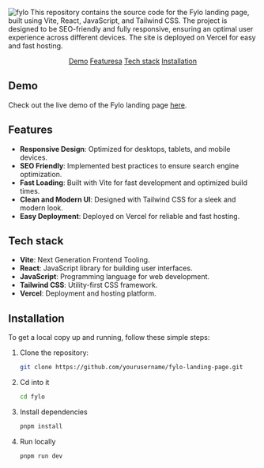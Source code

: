 ![fylo](https://drive.usercontent.google.com/u/0/uc?id=1QdZirKssk1eqx_vEGEMQfW42V0FjPeGr&export=download)
This repository contains the source code for the Fylo landing page, built using Vite, React, JavaScript, and Tailwind CSS. The project is designed to be SEO-friendly and fully responsive, ensuring an optimal user experience across different devices. The site is deployed on Vercel for easy and fast hosting.

<p align="center">
<a href="#demo">Demo</a>
   <a href="#feautures">Featuresa</a>
   <a href="#tech-stack">Tech stack</a>
   <a href="#installation">Installation</a>
   
</p>

## Demo

Check out the live demo of the Fylo landing page [here](https://fylo-snowy.vercel.app).

## Features

- **Responsive Design**: Optimized for desktops, tablets, and mobile devices.
- **SEO Friendly**: Implemented best practices to ensure search engine optimization.
- **Fast Loading**: Built with Vite for fast development and optimized build times.
- **Clean and Modern UI**: Designed with Tailwind CSS for a sleek and modern look.
- **Easy Deployment**: Deployed on Vercel for reliable and fast hosting.

## Tech stack

- **Vite**: Next Generation Frontend Tooling.
- **React**: JavaScript library for building user interfaces.
- **JavaScript**: Programming language for web development.
- **Tailwind CSS**: Utility-first CSS framework.
- **Vercel**: Deployment and hosting platform.

## Installation

To get a local copy up and running, follow these simple steps:

1. Clone the repository:
   ```bash
   git clone https://github.com/yourusername/fylo-landing-page.git
   ```
2. Cd into it
   ```bash
   cd fylo
   ```
3. Install dependencies
   ```bash
   pnpm install
   ```
4. Run locally
   ```bash
   pnpm run dev
   ```
